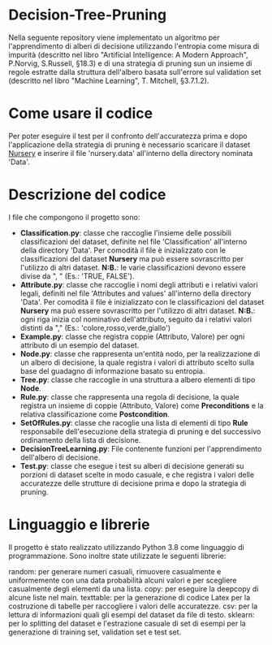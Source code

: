 # Decision-Tree-Pruning

Nella seguente repository viene implementato un algoritmo per l'apprendimento di alberi di decisione utilizzando l'entropia come misura di impurità (descritto nel libro "Artificial Intelligence: A Modern Approach", P.Norvig, S.Russell, §18.3) e di una strategia di pruning sun un insieme di regole estratte dalla struttura dell'albero basata sull'errore sul validation set (descritto nel libro "Machine Learning", T. Mitchell, §3.7.1.2).

# Come usare il codice
Per poter eseguire il test per il confronto dell'accuratezza prima e dopo l'applicazione della strategia di pruning è necessario scaricare il dataset [Nursery](https://archive.ics.uci.edu/ml/datasets/Nursery) e inserire il file 'nursery.data' all'interno della directory nominata 'Data'.

# Descrizione del codice
I file che compongono il progetto sono:
- **__Classification.py__**: classe che raccoglie l'insieme delle possibili classificazioni del dataset, definite nel file 'Classification' all'interno della directory 'Data'. Per comodità il file è inizializzato con le classificazioni del dataset **Nursery** ma può essere sovrascritto per l'utilizzo di altri dataset. **N:B.**: le varie classificazioni devono essere divise da ", " (Es.: 'TRUE, FALSE').
- **__Attribute.py__**: classe che raccoglie i nomi degli attributi e i relativi valori legali, definiti nel file 'Attributes and values' all'interno della directory 'Data'. Per comodità il file è inizializzato con le classificazioni del dataset **Nursery** ma può essere sovrascritto per l'utilizzo di altri dataset. **N:B.**: ogni riga inizia col nominativo dell'attributo, seguito da i relativi valori distinti da "," (Es.: 'colore,rosso,verde,giallo')
- **__Example.py__**: classe che registra coppie (Attributo, Valore) per ogni attributo di un esempio del dataset.
- **__Node.py__**: classe che rappresenta un'entità nodo, per la realizzazione di un albero di decisione, la quale registra i valori di attributo scelto sulla base del guadagno di informazione basato su entropia.
- **__Tree.py__**: classe che raccoglie in una struttura a albero elementi di tipo __Node__.
- **__Rule.py__**: classe che rappresenta una regola di decisione, la quale registra un insieme di coppie (Attributo, Valore) come __Preconditions__ e la relativa classificazione come __Postcondition__.
- **__SetOfRules.py__**: classe che racoglie una lista di elementi di tipo __Rule__ responsabile dell'esecuzione della strategia di pruning e del successivo ordinamento della lista di decisione.
- **__DecisionTreeLearning.py__**: File contenente funzioni per l'apprendimento dell'albero di decisione.
- **__Test.py__**: classe che esegue i test su alberi di decisione generati su porzioni di dataset scelte in modo casuale, e che registra i valori delle accuratezze delle strutture di decisione prima e dopo la strategia di pruning.

# Linguaggio e librerie

Il progetto è stato realizzato utilizzando Python 3.8 come linguaggio di programmazione. Sono inoltre state utilizzate le seguenti librerie:

random: per generare numeri casuali, rimuovere casualmente e uniformemente con una data probabilità alcuni valori e per scegliere casualmente degli elementi da una lista.
copy: per eseguire la deepcopy di alcune liste nel main.
texttable: per la generazione di codice Latex per la costruzione di tabelle per raccogliere i valori delle accuratezze.
csv: per la lettura di informazioni quali gli esempi del dataset da file di testo.
sklearn: per lo splitting del dataset e l'estrazione casuale di set di esempi per la generazione di training set, validation set e test set.
